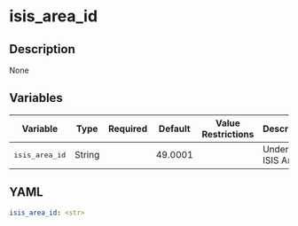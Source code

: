 # isis_area_id

## Description

None

## Variables

| Variable | Type | Required | Default | Value Restrictions | Description |
| -------- | ---- | -------- | ------- | ------------------ | ----------- |
| <pre>isis_area_id | String |  | 49.0001 |  | Underlay ISIS Area |

## YAML

```yaml
isis_area_id: <str>
```